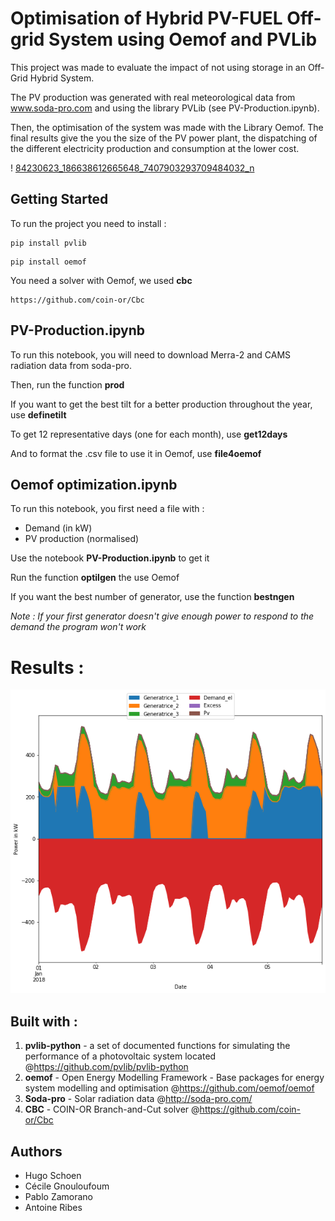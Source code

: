# Optimisation of Hybrid PV-FUEL Off-grid System using Oemof and PVLib 

This project was made to evaluate the impact of not using storage in an Off-Grid Hybrid System. 

The PV production was generated with real meteorological data from www.soda-pro.com and using the library PVLib (see PV-Production.ipynb).

Then, the optimisation of the system was made with the Library Oemof. The final results give the you the size of the PV power plant, the dispatching of the different electricity production and consumption at the lower cost.

! [84230623_186638612665648_7407903293709484032_n](/Results/84230623_186638612665648_7407903293709484032_n.png)



## Getting Started 

To run the project you need to install :

```
pip install pvlib
```

```
pip install oemof
```

You need a solver with Oemof, we used **cbc**

```
https://github.com/coin-or/Cbc
```

## PV-Production.ipynb

To run this notebook, you will need to download Merra-2 and CAMS radiation data from soda-pro.

Then, run the function **prod** 

If you want to get the best tilt for a better production throughout the year, use **definetilt**

To get 12 representative days (one for each month), use **get12days**

And to format the .csv file to use it in Oemof, use **file4oemof**

## Oemof optimization.ipynb

To run this notebook, you first need a file with :

- Demand (in kW)
- PV production (normalised)

Use the notebook **PV-Production.ipynb** to get it 

Run the function **optilgen** the use Oemof

If you want the best number of generator, use the function **bestngen**



*Note : If your first generator doesn't give enough power to respond to the demand the program won't work* 

# Results :
![DemandeVariablediesel](/Results/DemandeVariablediesel.png)



## Built with :

1. **pvlib-python** - a set of documented functions for simulating the performance of a photovoltaic system located  @https://github.com/pvlib/pvlib-python
2. **oemof** - Open Energy Modelling Framework - Base packages for energy system modelling and optimisation @https://github.com/oemof/oemof
3. **Soda-pro** - Solar radiation data @http://soda-pro.com/
4. **CBC** - COIN-OR Branch-and-Cut solver @https://github.com/coin-or/Cbc

## Authors

- Hugo Schoen
- Cécile Gnouloufoum
- Pablo Zamorano
- Antoine Ribes
